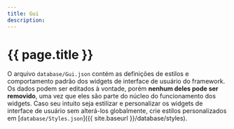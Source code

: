 ```yaml
---
title: Gui
description: 
---
```


# {{ page.title }}

O arquivo `database/Gui.json` contém as definições de estilos e comportamento padrão dos 
widgets de interface de usuário do framework. Os dados podem ser editados à vontade, 
porém **nenhum deles pode ser removido**, uma vez que eles são parte do núcleo do funcionamento 
dos widgets. Caso seu intuito seja estilizar e personalizar os widgets de interface de usuário 
sem alterá-los globalmente, crie estilos personalizados em [`database/Styles.json`]({{ site.baseurl }}/database/styles).
